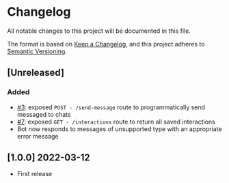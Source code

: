 # Changelog
All notable changes to this project will be documented in this file.

The format is based on [Keep a Changelog](https://keepachangelog.com/en/1.0.0/),
and this project adheres to [Semantic Versioning](https://semver.org/spec/v2.0.0.html).

## [Unreleased]

### Added
- [#3](https://github.com/opengeolab/geocollectorbot/issues/3): exposed `POST - /send-message` route to programmatically send messaged to chats
- [#7](https://github.com/opengeolab/geocollectorbot/issues/7): exposed `GET - /interactions` route to return all saved interactions
- Bot now responds to messages of unsupported type with an appropriate error message 

## [1.0.0] 2022-03-12
- First release
